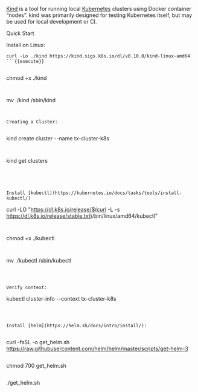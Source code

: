 
[Kind](https://kind.sigs.k8s.io/docs/user/quick-start/)  is a tool for running local [Kubernetes](https://kubernetes.io/) 
 clusters using Docker container “nodes”.
kind was primarily designed for testing Kubernetes itself, but may be used for local development or CI.


Quick Start

Install on Linux:

```
curl -Lo ./kind https://kind.sigs.k8s.io/dl/v0.10.0/kind-linux-amd64
```{{execute}}


```
chmod +x ./kind
```{{execute}}


```
mv ./kind /sbin/kind
```{{execute}}


Creating a Cluster:


```
kind create cluster --name tx-cluster-k8s
```{{execute}}


```
kind get clusters
```{{execute}}




Install [kubectl](https://kubernetes.io/docs/tasks/tools/install-kubectl/)

```       
curl -LO "https://dl.k8s.io/release/$(curl -L -s https://dl.k8s.io/release/stable.txt)/bin/linux/amd64/kubectl"
```{{execute}}


```       
chmod +x ./kubectl
```{{execute}}


```       
mv ./kubectl /sbin/kubectl
```{{execute}}



Verify context:

```       
kubectl cluster-info --context tx-cluster-k8s
```{{execute}}



Install [helm](https://helm.sh/docs/intro/install/):


```       
curl -fsSL -o get_helm.sh https://raw.githubusercontent.com/helm/helm/master/scripts/get-helm-3
```{{execute}}

```       
chmod 700 get_helm.sh
```{{execute}}

```       
./get_helm.sh
```{{execute}}
